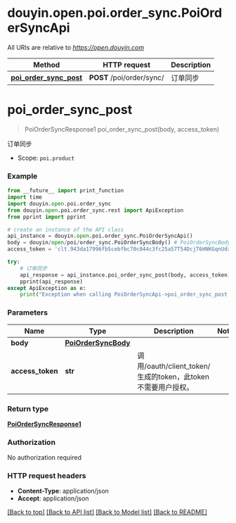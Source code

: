 # douyin.open.poi.order_sync.PoiOrderSyncApi

All URIs are relative to *https://open.douyin.com*

Method | HTTP request | Description
------------- | ------------- | -------------
[**poi_order_sync_post**](PoiOrderSyncApi.md#poi_order_sync_post) | **POST** /poi/order/sync/ | 订单同步

# **poi_order_sync_post**
> PoiOrderSyncResponse1 poi_order_sync_post(body, access_token)

订单同步

* Scope: `poi.product` 

### Example
```python
from __future__ import print_function
import time
import douyin.open.poi.order_sync
from douyin.open.poi.order_sync.rest import ApiException
from pprint import pprint

# create an instance of the API class
api_instance = douyin.open.poi.order_sync.PoiOrderSyncApi()
body = douyin/open/poi/order_sync.PoiOrderSyncBody() # PoiOrderSyncBody | 
access_token = 'clt.943da17996fb5cebfbc70c044c3fc25a57T54DcjT6HNKGqnUdxzy1KcxFnZ' # str | 调用/oauth/client_token/生成的token，此token不需要用户授权。

try:
    # 订单同步
    api_response = api_instance.poi_order_sync_post(body, access_token)
    pprint(api_response)
except ApiException as e:
    print("Exception when calling PoiOrderSyncApi->poi_order_sync_post: %s\n" % e)
```

### Parameters

Name | Type | Description  | Notes
------------- | ------------- | ------------- | -------------
 **body** | [**PoiOrderSyncBody**](PoiOrderSyncBody.md)|  | 
 **access_token** | **str**| 调用/oauth/client_token/生成的token，此token不需要用户授权。 | 

### Return type

[**PoiOrderSyncResponse1**](PoiOrderSyncResponse1.md)

### Authorization

No authorization required

### HTTP request headers

 - **Content-Type**: application/json
 - **Accept**: application/json

[[Back to top]](#) [[Back to API list]](../README.md#documentation-for-api-endpoints) [[Back to Model list]](../README.md#documentation-for-models) [[Back to README]](../README.md)

